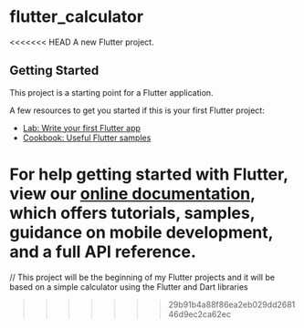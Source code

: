 # flutter_calculator

<<<<<<< HEAD
A new Flutter project.

## Getting Started

This project is a starting point for a Flutter application.

A few resources to get you started if this is your first Flutter project:

- [Lab: Write your first Flutter app](https://flutter.dev/docs/get-started/codelab)
- [Cookbook: Useful Flutter samples](https://flutter.dev/docs/cookbook)

For help getting started with Flutter, view our
[online documentation](https://flutter.dev/docs), which offers tutorials,
samples, guidance on mobile development, and a full API reference.
=======
// This project will be the beginning of my Flutter projects and it will be based on a simple calculator using the Flutter and Dart libraries
>>>>>>> 29b91b4a88f86ea2eb029dd268146d9ec2ca62ec
